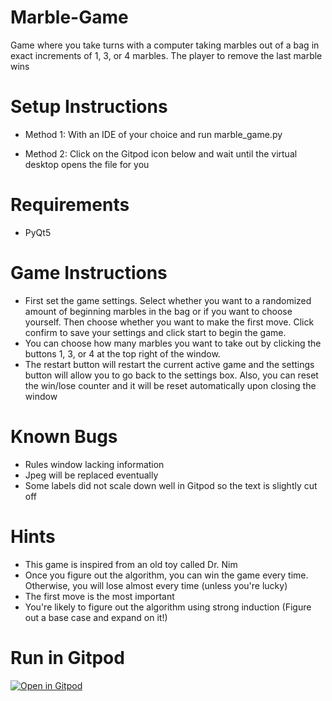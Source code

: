 # Marble-Game
Game where you take turns with a computer taking marbles out of a bag in exact increments of 1, 3, or 4 marbles. The player to remove the last marble wins

# Setup Instructions
- Method 1: With an IDE of your choice and run marble_game.py

- Method 2: Click on the Gitpod icon below and wait until the virtual desktop opens the file for you

# Requirements
- PyQt5

# Game Instructions
- First set the game settings. Select whether you want to a randomized amount of beginning marbles in the bag or if you want to choose yourself. Then choose whether you want to make the first move. Click confirm to save your settings and click start to begin the game.
- You can choose how many marbles you want to take out by clicking the buttons 1, 3, or 4 at the top right of the window. 
- The restart button will restart the current active game and the settings button will allow you to go back to the settings box. Also, you can reset the win/lose counter and it will be reset automatically upon closing the window

# Known Bugs
- Rules window lacking information
- Jpeg will be replaced eventually
- Some labels did not scale down well in Gitpod so the text is slightly cut off

# Hints
- This game is inspired from an old toy called Dr. Nim
- Once you figure out the algorithm, you can win the game every time. Otherwise, you will lose almost every time (unless you're lucky)
- The first move is the most important
- You're likely to figure out the algorithm using strong induction (Figure out a base case and expand on it!)

# Run in Gitpod

[![Open in Gitpod](https://gitpod.io/button/open-in-gitpod.svg)](https://gitpod.io/#https://github.com/jwong236/Marble-Game)
